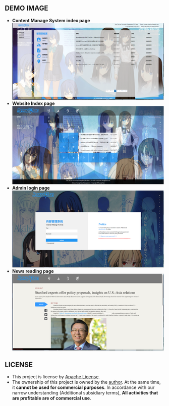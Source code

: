 ## DEMO IMAGE
* **Content Manage System index page**
![ryougi](https://github.com/RyougiChan/NewsSystem/blob/master/demo_png/CMS.png "CMS index page")
* **Website Index page**
![ryougi](https://github.com/RyougiChan/NewsSystem/blob/master/demo_png/index.png "Website index page")
* **Admin login page**
![ryougi](https://github.com/RyougiChan/NewsSystem/blob/master/demo_png/login.png "Admin login page")
* **News reading page**
![ryougi](https://github.com/RyougiChan/NewsSystem/blob/master/demo_png/news.png "News reading page")

## LICENSE
- This project is license by [Apache License](LICENSE).
- The ownership of this project is owned by the [author](https://github.com/RyougiChan). At the same time, it **cannot be used for commercial purposes**.
In accordance with our narrow understanding (Additional subsidiary terms), **All activities that are profitable are of commercial use**.